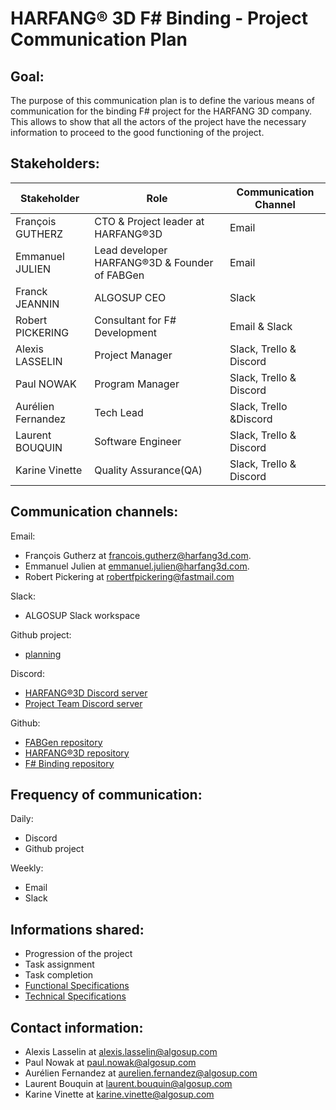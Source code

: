 # HARFANG® 3D F# Binding - Project Communication Plan

## Goal:

The purpose of this communication plan is to define the various means of communication for the binding F# project for the HARFANG 3D company. 
This allows to show that all the actors of the project have the necessary information to proceed to the good functioning of the project.

## Stakeholders:

| Stakeholder       | Role                                          | Communication Channel           |
| ----------------- | --------------------------------------------- | ------------------------------- |
| François GUTHERZ  | CTO & Project leader at HARFANG®3D            | Email                           |
| Emmanuel JULIEN   | Lead developer HARFANG®3D & Founder of FABGen | Email                           |
| Franck JEANNIN    | ALGOSUP CEO                                   | Slack                           |
| Robert PICKERING  | Consultant for F# Development                 | Email & Slack                   |
| Alexis LASSELIN   | Project Manager                               | Slack, Trello & Discord         |
| Paul NOWAK        | Program Manager                               | Slack, Trello & Discord         |
| Aurélien Fernandez| Tech Lead                                     | Slack, Trello &Discord          |
| Laurent BOUQUIN   | Software Engineer                             | Slack, Trello & Discord         |
| Karine Vinette    | Quality Assurance(QA)                         | Slack, Trello & Discord         |

       
## Communication channels:

Email:

- François Gutherz at francois.gutherz@harfang3d.com.
- Emmanuel Julien at emmanuel.julien@harfang3d.com.
- Robert Pickering at robertfpickering@fastmail.com

Slack:
- ALGOSUP Slack workspace

Github project:
- [planning](https://github.com/orgs/algosup/projects/4/views/1?sortedBy%5Bdirection%5D=asc&sortedBy%5BcolumnId%5D=26551610&layout=table)


Discord:
- [HARFANG®3D Discord server](https://discord.gg/8gE44QqE)
- [Project Team Discord server](https://discord.gg/6s4G7z3axv)

Github:
- [FABGen repository](https://github.com/ejulien/FABGen)
- [HARFANG®3D repository](https://github.com/harfang3d/harfang3d)
- [F# Binding repository](https://github.com/algosup/2022-2023-project-3-harfang3d-binding-Project-4-group/)


## Frequency of communication:

Daily:
- Discord
- Github project

Weekly:
- Email
- Slack

## Informations shared:

- Progression of the project
- Task assignment
- Task completion
- [Functional Specifications](Documents/functional-specifications.md)
- [Technical Specifications](Documents/Technical-Specifications.md)

## Contact information:

- Alexis Lasselin at alexis.lasselin@algosup.com
- Paul Nowak at paul.nowak@algosup.com
- Aurélien Fernandez at aurelien.fernandez@algosup.com
- Laurent Bouquin at laurent.bouquin@algosup.com
- Karine Vinette at karine.vinette@algosup.com
